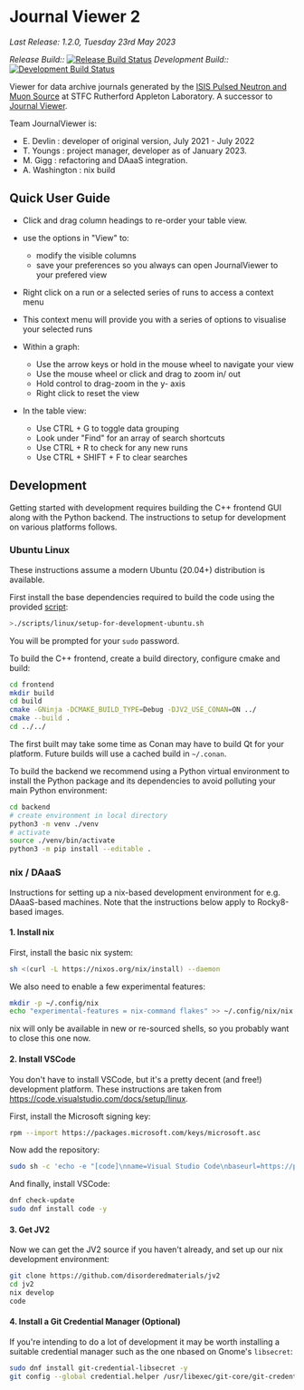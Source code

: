 # Journal Viewer 2

_Last Release: 1.2.0, Tuesday 23rd May 2023_

_Release Build::_ [![Release Build Status](https://github.com/disorderedmaterials/jv2/actions/workflows/release.yml/badge.svg)](https://github.com/disorderedmaterials/jv2/actions/workflows/release.yml)
_Development Build::_ [![Development Build Status](https://github.com/disorderedmaterials/jv2/actions/workflows/continuous.yml/badge.svg)](https://github.com/disorderedmaterials/jv2/actions/workflows/continuous.yml)

Viewer for data archive journals generated by the [ISIS Pulsed Neutron and Muon Source](https://isis.stfc.ac.uk) at STFC Rutherford Appleton Laboratory.
A successor to [Journal Viewer](https://github.com/disorderedmaterials/jv).

Team JournalViewer is:
- E. Devlin : developer of original version, July 2021 - July 2022
- T. Youngs : project manager, developer as of January 2023.
- M. Gigg : refactoring and DAaaS integration.
- A. Washington : nix build

## Quick User Guide

 - Click and drag column headings to re-order your table view.
 - use the options in "View" to:
    - modify the visible columns
    - save your preferences so you always can open JournalViewer to your prefered view

 - Right click on a run or a selected series of runs to access a context menu
 - This context menu will provide you with a series of options to visualise your selected runs
 - Within a graph:
    - Use the arrow keys or hold in the mouse wheel to navigate your view
    - Use the mouse wheel or click and drag to zoom in/ out
    - Hold control to drag-zoom in the y- axis
    - Right click to reset the view

 - In the table view:
    - Use CTRL + G to toggle data grouping
    - Look under "Find" for an array of search shortcuts
    - Use CTRL + R to check for any new runs
    - Use CTRL + SHIFT + F to clear searches

## Development

Getting started with development requires building the C++ frontend GUI along
with the Python backend.
The instructions to setup for development on various platforms follows.

### Ubuntu Linux

These instructions assume a modern Ubuntu (20.04+) distribution is available.

First install the base dependencies required to build the code using the
provided [script](./scripts/linux/setup-for-development-ubuntu.sh):

```sh
>./scripts/linux/setup-for-development-ubuntu.sh
```

You will be prompted for your `sudo` password.

To build the C++ frontend, create a build directory, configure cmake and build:

```sh
cd frontend
mkdir build
cd build
cmake -GNinja -DCMAKE_BUILD_TYPE=Debug -DJV2_USE_CONAN=ON ../
cmake --build .
cd ../../
```

The first built may take some time as Conan may have to build
Qt for your platform. Future builds will use a cached build in `~/.conan`.

To build the backend we recommend using a Python virtual environment
to install the Python package and its dependencies to avoid polluting
your main Python environment:

```sh
cd backend
# create environment in local directory
python3 -m venv ./venv
# activate
source ./venv/bin/activate
python3 -m pip install --editable .
```

### nix / DAaaS

Instructions for setting up a nix-based development environment for e.g. DAaaS-based machines. Note that the instructions below apply to Rocky8-based images.

#### 1. Install nix

First, install the basic nix system:

```sh
sh <(curl -L https://nixos.org/nix/install) --daemon
```

We also need to enable a few experimental features:

```sh
mkdir -p ~/.config/nix
echo "experimental-features = nix-command flakes" >> ~/.config/nix/nix.conf
```

nix will only be available in new or re-sourced shells, so you probably want to close this one now.

#### 2. Install VSCode

You don't have to install VSCode, but it's a pretty decent (and free!) development platform. These instructions are taken from https://code.visualstudio.com/docs/setup/linux.

First, install the Microsoft signing key:

```sh
rpm --import https://packages.microsoft.com/keys/microsoft.asc
```

Now add the repository:

```sh
sudo sh -c 'echo -e "[code]\nname=Visual Studio Code\nbaseurl=https://packages.microsoft.com/yumrepos/vscode\nenabled=1\ngpgcheck=1\ngpgkey=https://packages.microsoft.com/keys/microsoft.asc" > /etc/yum.repos.d/vscode.repo'
```

And finally, install VSCode:

```sh
dnf check-update
sudo dnf install code -y
```

#### 3. Get JV2

Now we can get the JV2 source if you haven't already, and set up our nix development environment:

```sh
git clone https://github.com/disorderedmaterials/jv2
cd jv2
nix develop
code
```

#### 4. Install a Git Credential Manager (Optional)

If you're intending to do a lot of development it may be worth installing a suitable credential manager such as the one nbased on Gnome's `libsecret`:

```sh
sudo dnf install git-credential-libsecret -y
git config --global credential.helper /usr/libexec/git-core/git-credential-libsecret
```
